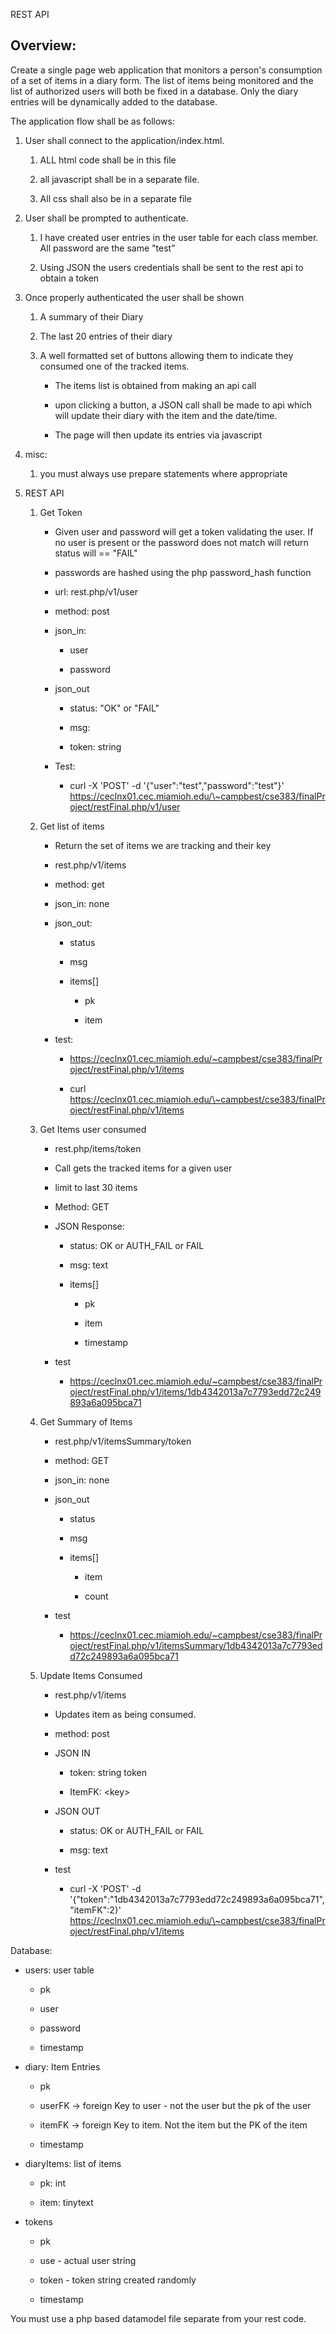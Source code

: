 REST API

Overview:
---------

Create a single page web application that monitors a person's consumption of a
set of items in a diary form. The list of items being monitored and the list of
authorized users will both be fixed in a database. Only the diary entries will
be dynamically added to the database.

The application flow shall be as follows:

1.  User shall connect to the application/index.html.

    1.  ALL html code shall be in this file

    2.  all javascript shall be in a separate file.

    3.  All css shall also be in a separate file

2.  User shall be prompted to authenticate.

    1.  I have created user entries in the user table for each class member. All
        password are the same "test"

    2.  Using JSON the users credentials shall be sent to the rest api to obtain
        a token

3.  Once properly authenticated the user shall be shown

    1.  A summary of their Diary

    2.  The last 20 entries of their diary

    3.  A well formatted set of buttons allowing them to indicate they consumed
        one of the tracked items.

        -   The items list is obtained from making an api call

        -   upon clicking a button, a JSON call shall be made to api which will
            update their diary with the item and the date/time.

        -   The page will then update its entries via javascript

4.  misc:

    1.  you must always use prepare statements where appropriate

5.  REST API

    1.  Get Token

        -   Given user and password will get a token validating the user. If no
            user is present or the password does not match will return status
            will == "FAIL"

        -   passwords are hashed using the php password_hash function

        -   url: rest.php/v1/user

        -   method: post

        -   json_in:

            -   user

            -   password

        -   json_out

            -   status: "OK" or "FAIL"

            -   msg:

            -   token: string

        -   Test:

            -   curl -X 'POST' -d '{"user":"test","password":"test"}'
                https://ceclnx01.cec.miamioh.edu/\~campbest/cse383/finalProject/restFinal.php/v1/user

    2.  Get list of items

        -   Return the set of items we are tracking and their key

        -   rest.php/v1/items

        -   method: get

        -   json_in: none

        -   json_out:

            -   status

            -   msg

            -   items[]

                -   pk

                -   item

        -   test:

            -   <https://ceclnx01.cec.miamioh.edu/~campbest/cse383/finalProject/restFinal.php/v1/items>

            -   curl
                https://ceclnx01.cec.miamioh.edu/\~campbest/cse383/finalProject/restFinal.php/v1/items

    3.  Get Items user consumed

        -   rest.php/items/token

        -   Call gets the tracked items for a given user

        -   limit to last 30 items

        -   Method: GET

        -   JSON Response:

            -   status: OK or AUTH_FAIL or FAIL

            -   msg: text

            -   items[]

                -   pk

                -   item

                -   timestamp

        -   test

            -   <https://ceclnx01.cec.miamioh.edu/~campbest/cse383/finalProject/restFinal.php/v1/items/1db4342013a7c7793edd72c249893a6a095bca71>

    4.  Get Summary of Items

        -   rest.php/v1/itemsSummary/token

        -   method: GET

        -   json_in: none

        -   json_out

            -   status

            -   msg

            -   items[]

                -   item

                -   count

        -   test

            -   <https://ceclnx01.cec.miamioh.edu/~campbest/cse383/finalProject/restFinal.php/v1/itemsSummary/1db4342013a7c7793edd72c249893a6a095bca71>

    5.  Update Items Consumed

        -   rest.php/v1/items

        -   Updates item as being consumed.

        -   method: post

        -   JSON IN

            -   token: string token

            -   ItemFK: \<key\>

        -   JSON OUT

            -   status: OK or AUTH_FAIL or FAIL

            -   msg: text

        -   test

            -   curl -X 'POST' -d
                '{"token":"1db4342013a7c7793edd72c249893a6a095bca71","itemFK":2}'
                https://ceclnx01.cec.miamioh.edu/\~campbest/cse383/finalProject/restFinal.php/v1/items

Database:

-   users: user table

    -   pk

    -   user

    -   password

    -   timestamp

-   diary: Item Entries

    -   pk

    -   userFK -\> foreign Key to user - not the user but the pk of the user

    -   itemFK -\> foreign Key to item. Not the item but the PK of the item

    -   timestamp

-   diaryItems: list of items

    -   pk: int

    -   item: tinytext

-   tokens

    -   pk

    -   use - actual user string

    -   token - token string created randomly

    -   timestamp

You must use a php based datamodel file separate from your rest code.
